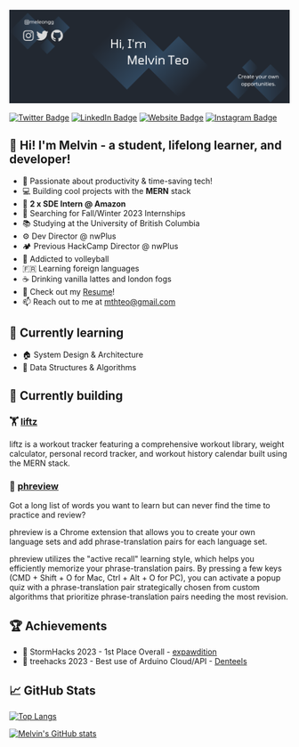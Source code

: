 [![Melvin's GitHub Header](./assets/GithubHeader.png)](https://meleongg.github.io)

[![Twitter Badge](https://img.shields.io/badge/Twitter-Profile-informational?style=flat&logo=twitter&logoColor=white&color=1CA2F1)](https://twitter.com/meleongg)
[![LinkedIn Badge](https://img.shields.io/badge/LinkedIn-Profile-informational?style=flat&logo=linkedin&logoColor=white&color=0D76A8)](https://www.linkedin.com/in/melvinhteo/)
[![Website Badge](https://img.shields.io/badge/-Website-e4405f?style=flat-square&logo=google-chrome&logoColor=white)](https://melvinteo.com)
[![Instagram Badge](https://img.shields.io/badge/-Instagram-e4405f?style=flat-square&logo=Instagram&logoColor=white)](https://www.instagram.com/meleongg)

## 👋 Hi! I'm Melvin - a student, lifelong learner, and developer!

- 🧠 Passionate about productivity & time-saving tech!
- 💻 Building cool projects with the **MERN** stack 
- 👔 **2 x SDE Intern @ Amazon**
- 👀 Searching for Fall/Winter 2023 Internships
- 📚 Studying at the University of British Columbia
- ⚙️ Dev Director @ nwPlus
- 🏕️ Previous HackCamp Director @ nwPlus
- 🏐 Addicted to volleyball 
- 🇫🇷 Learning foreign languages 
- ☕ Drinking vanilla lattes and london fogs
- 📝 Check out my [Resume](https://meleongg.github.io/resume/)!
- 📫 Reach out to me at mthteo@gmail.com

## 📑 Currently learning
- 🏠 System Design & Architecture
- 📶 Data Structures & Algorithms

## 🔭 Currently building
### 🏋️ [liftz](https://liftz-workout-tracker.vercel.app/) 
liftz is a workout tracker featuring a comprehensive workout library, weight calculator, personal record tracker, and workout history calendar built using the MERN stack. 

### 🔖 [phreview](https://chrome.google.com/webstore/detail/phreview-custom-language/fmdbfblejhabdfpejeemcedelgkdoggj?hl=en-GB&authuser=0) 
Got a long list of words you want to learn but can never find the time to practice and review? 

phreview is a Chrome extension that allows you to create your own language sets and add phrase-translation pairs for each language set. 

phreview utilizes the "active recall" learning style, which helps you efficiently memorize your phrase-translation pairs. By pressing a few keys (CMD + Shift + O for Mac, Ctrl + Alt + O for PC), you can activate a popup quiz with a phrase-translation pair strategically chosen from custom algorithms that prioritize phrase-translation pairs needing the most revision.

## 🏆 Achievements
- 🏅 StormHacks 2023 - 1st Place Overall - [expawdition](https://github.com/expawdition)
- 🤖 treehacks 2023 - Best use of Arduino Cloud/API - [Denteels](https://github.com/adahe8/dental-pain-tracker)

## &#x1f4c8; GitHub Stats
[![Top Langs](https://github-readme-stats.vercel.app/api/top-langs/?username=meleongg&hide=jupyter%20notebook&layout=compact&title_color=FFFFFF&text_color=c9cacc&icon_color=30475E&bg_color=222831)](https://github.com/anuraghazra/github-readme-stats)

[![Melvin's GitHub stats](https://github-readme-stats.vercel.app/api?username=meleongg&show_icons=true&title_color=FFFFFF&text_color=c9cacc&icon_color=30475E&bg_color=222831)](https://github.com/anuraghazra/github-readme-stats)
